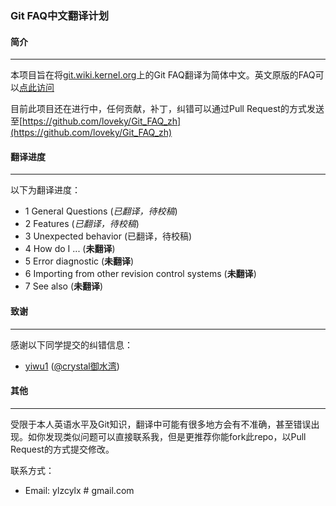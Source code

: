 ### Git FAQ中文翻译计划 ###

#### 简介 ####
_____________________
本项目旨在将[git.wiki.kernel.org](https://git.wiki.kernel.org)上的Git FAQ翻译为简体中文。英文原版的FAQ可以[点此访问](https://git.wiki.kernel.org/index.php/GitFaq)   

目前此项目还在进行中，任何贡献，补丁，纠错可以通过Pull Request的方式发送至[https://github.com/loveky/Git_FAQ_zh](https://github.com/loveky/Git_FAQ_zh)

#### 翻译进度 ####
_____________________
以下为翻译进度：

- 1 General Questions (_已翻译，待校稿_)
- 2 Features (_已翻译，待校稿_)
- 3 Unexpected behavior (已翻译，待校稿)
- 4 How do I ... (__未翻译__)
- 5 Error diagnostic (__未翻译__)
- 6 Importing from other revision control systems (__未翻译__)
- 7 See also (__未翻译__)

#### 致谢 ####
_____________________
感谢以下同学提交的纠错信息：

- [yiwu1](https://github.com/yiwu1) ([@crystal御水湾](http://www.weibo.com/u/2950706582))

#### 其他 ####
_____________________
受限于本人英语水平及Git知识，翻译中可能有很多地方会有不准确，甚至错误出现。如你发现类似问题可以直接联系我，但是更推荐你能fork此repo，以Pull Request的方式提交修改。

联系方式：

- Email: ylzcylx # gmail.com
